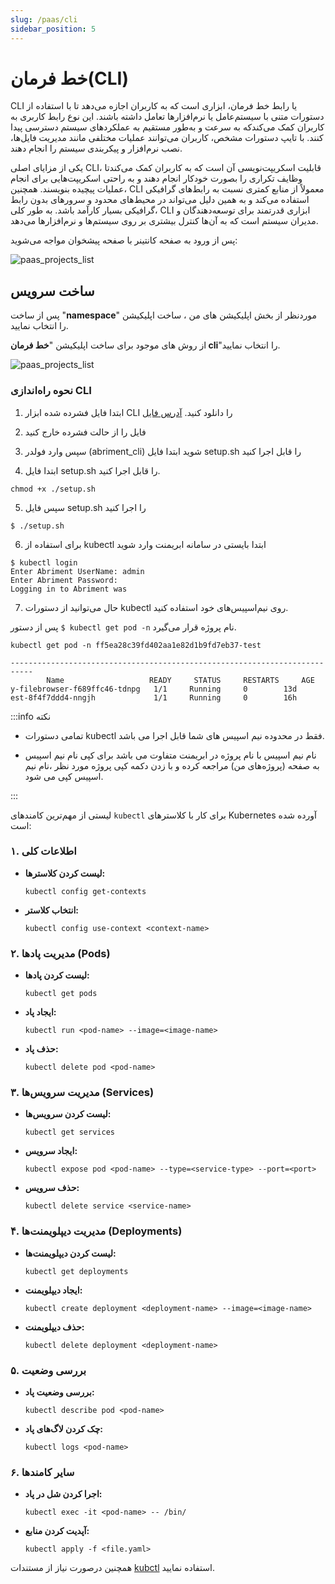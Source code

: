 ```yaml
---
slug: /paas/cli
sidebar_position: 5
---
```



#  خط فرمان(CLI) 


CLI یا رابط خط فرمان، ابزاری است که به کاربران اجازه می‌دهد تا با استفاده از دستورات متنی با سیستم‌عامل یا نرم‌افزارها تعامل داشته باشند. این نوع رابط کاربری به کاربران کمک می‌کندکه به سرعت و به‌طور مستقیم به عملکردهای سیستم دسترسی پیدا کنند. با تایپ دستورات مشخص، کاربران می‌توانند عملیات مختلفی مانند مدیریت فایل‌ها، نصب نرم‌افزار و پیکربندی سیستم را انجام دهند. 

یکی از مزایای اصلی CLI، قابلیت اسکریپت‌نویسی آن است که به کاربران کمک می‌کندتا وظایف تکراری را بصورت خودکار انجام دهند و به راحتی اسکریپت‌هایی برای انجام عملیات پیچیده بنویسند. همچنین، CLI معمولاً از منابع کمتری نسبت به رابط‌های گرافیکی استفاده می‌کند و به همین دلیل می‌تواند در محیط‌های محدود و سرورهای بدون رابط گرافیکی بسیار کارآمد باشد. به طور کلی، CLI ابزاری قدرتمند برای توسعه‌دهندگان و مدیران سیستم است که به آن‌ها کنترل بیشتری بر روی سیستم‌ها و نرم‌افزارها می‌دهد.



پس از ورود به صفحه کانتینر با صفحه پیشخوان مواجه می‌شوید:

![paas_projects_list](/img/container/paas_projects_list.png)
## ساخت سرویس

پس از ساخت "**namespace**" موردنظر از بخش اپلیکیشن های من ، ساخت اپلیکیشن را انتخاب نمایید.

از روش های موجود برای ساخت اپلیکیشن 
"**خط فرمان cli**"را انتخاب نمایید.

![paas_projects_list](/img/container/paas-10.png)

### نحوه راه‌اندازی CLI

1. ابتدا فایل فشرده شده ابزار CLI را دانلود کنید.
[آدرس فایل](href="https://backend.abriment.com/static/paas/cli/abriment-paas-cli.zip")

2. فایل را از حالت فشرده خارج کنید

3. سپس وارد فولدر (abriment_cli) شوید
ابتدا فایل setup.sh را قابل اجرا کنید

4. ابتدا فایل setup.sh را قابل اجرا کنید.

```
chmod +x ./setup.sh

```

5. سپس فایل setup.sh را اجرا کنید

```
$ ./setup.sh

```
6. برای استفاده از kubectl ابتدا بایستی در سامانه ابریمنت وارد شوید

```
$ kubectl login
Enter Abriment UserName: admin
Enter Abriment Password:
Logging in to Abriment was
```
7. حال می‌توانید از دستورات kubectl روی نیم‌اسپیس‌های خود استفاده کنید.

پس از دستور `$ kubectl get pod -n` نام پروژه قرار می‌گیرد.

```
kubectl get pod -n ff5ea28c39fd402aa1e82d1b9fd7eb37-test 

---------------------------------------------------------------------------
        Name	               READY     STATUS	    RESTARTS	 AGE
y-filebrowser-f689ffc46-tdnpg	1/1 	Running 	0        13d
est-8f4f7ddd4-nngjh             1/1 	Running 	0   	 16h
```

:::info نکته

- تمامی دستورات kubectl فقط در محدوده نیم اسپیس های شما قابل اجرا می باشد.

- نام نیم اسپیس با نام پروژه در ابریمنت متفاوت می باشد برای کپی نام نیم اسپیس به صفحه (پروژه‌های من) مراجعه کرده و با زدن دکمه کپی پروژه مورد نظر ،نام نیم اسپیس کپی می شود. 

:::


 لیستی از مهم‌ترین کامندهای `kubectl` برای کار با کلاسترهای Kubernetes آورده شده است:

### ۱. اطلاعات کلی
- **لیست کردن کلاسترها:**
  ```
  kubectl config get-contexts
  ```

- **انتخاب کلاستر:**
  ```
  kubectl config use-context <context-name>
  ```

### ۲. مدیریت پادها (Pods)
- **لیست کردن پادها:**
  ```
  kubectl get pods
  ```

- **ایجاد پاد:**
  ```
  kubectl run <pod-name> --image=<image-name>
  ```

- **حذف پاد:**
  ```
  kubectl delete pod <pod-name>
  ```

### ۳. مدیریت سرویس‌ها (Services)
- **لیست کردن سرویس‌ها:**
  ``` 
  kubectl get services
  ```

- **ایجاد سرویس:**
  ``` 
  kubectl expose pod <pod-name> --type=<service-type> --port=<port>
  ```

- **حذف سرویس:**
  ``` 
  kubectl delete service <service-name>
  ```

### ۴. مدیریت دیپلویمنت‌ها (Deployments)
- **لیست کردن دیپلویمنت‌ها:**
  ``` 
  kubectl get deployments
  ```

- **ایجاد دیپلویمنت:**
  ``` 
  kubectl create deployment <deployment-name> --image=<image-name>
  ```

- **حذف دیپلویمنت:**
  ``` 
  kubectl delete deployment <deployment-name>
  ```

### ۵. بررسی وضعیت
- **بررسی وضعیت پاد:**
  ``` 
  kubectl describe pod <pod-name>
  ```

- **چک کردن لاگ‌های پاد:**
  ``` 
  kubectl logs <pod-name>
  ```

### ۶. سایر کامندها
- **اجرا کردن شل در پاد:**
  ``` 
  kubectl exec -it <pod-name> -- /bin/ 
  ```

- **آپدیت کردن منابع:**
  ``` 
  kubectl apply -f <file.yaml>
  ```



همچنین درصورت نیاز از مستندات [kubctl](href="https://backend.abriment.com/static/paas/cli/abriment-paas-cli.zip") استفاده نمایید.

